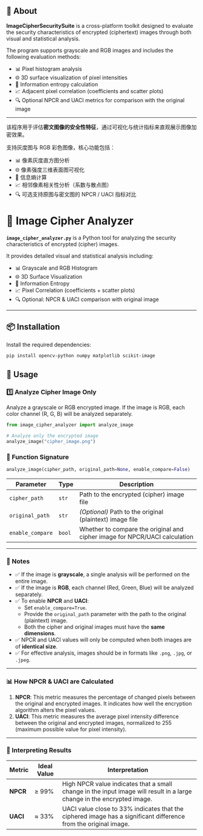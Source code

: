 ## 📖 About

**ImageCipherSecuritySuite** is a cross-platform toolkit designed to evaluate the security characteristics of encrypted (ciphertext) images through both visual and statistical analysis.

The program supports grayscale and RGB images and includes the following evaluation methods:

- 📊 Pixel histogram analysis  
- 🌐 3D surface visualization of pixel intensities  
- 🧮 Information entropy calculation  
- 📈 Adjacent pixel correlation (coefficients and scatter plots)  
- 🔍 Optional NPCR and UACI metrics for comparison with the original image  

---

该程序用于评估**密文图像的安全性特征**，通过可视化与统计指标来直观展示图像加密效果。

支持灰度图与 RGB 彩色图像，核心功能包括：

- 📊 像素灰度直方图分析  
- 🌐 像素强度三维表面图可视化  
- 🧮 信息熵计算  
- 📈 相邻像素相关性分析（系数与散点图）  
- 🔍 可选支持原图与密文图的 NPCR / UACI 指标对比



# 🔐 Image Cipher Analyzer

**`image_cipher_analyzer.py`** is a Python tool for analyzing the security characteristics of encrypted (cipher) images.

It provides detailed visual and statistical analysis including:

- 📊 Grayscale and RGB Histogram
- 🌐 3D Surface Visualization
- 🧮 Information Entropy
- 📈 Pixel Correlation (coefficients + scatter plots)
- 🔍 Optional: NPCR & UACI comparison with original image

---

## 📦 Installation

Install the required dependencies:

```bash
pip install opencv-python numpy matplotlib scikit-image
```

## 🚀 Usage

### 1️⃣ Analyze Cipher Image Only

Analyze a grayscale or RGB encrypted image. If the image is RGB, each color channel (R, G, B) will be analyzed separately.

```python
from image_cipher_analyzer import analyze_image

# Analyze only the encrypted image
analyze_image("cipher_image.png")
```

### 🧾 Function Signature

```python
analyze_image(cipher_path, original_path=None, enable_compare=False)
```

| Parameter        | Type   | Description                                                                |
| ---------------- | ------ | -------------------------------------------------------------------------- |
| `cipher_path`    | `str`  | Path to the encrypted (cipher) image file                                  |
| `original_path`  | `str`  | *(Optional)* Path to the original (plaintext) image file                   |
| `enable_compare` | `bool` | Whether to compare the original and cipher image for NPCR/UACI calculation |

---

### 🧠 Notes

- ✅ If the image is **grayscale**, a single analysis will be performed on the entire image.
- ✅ If the image is **RGB**, each channel (Red, Green, Blue) will be analyzed separately.
- ✅ To enable **NPCR** and **UACI**:
  - Set `enable_compare=True`.
  - Provide the `original_path` parameter with the path to the original (plaintext) image.
  - Both the cipher and original images must have the **same dimensions**.
- ✅ NPCR and UACI values will only be computed when both images are of **identical size**.
- ✅ For effective analysis, images should be in formats like `.png`, `.jpg`, or `.jpeg`.

---

### 📊 How NPCR & UACI are Calculated

1. **NPCR**: This metric measures the percentage of changed pixels between the original and encrypted images. It indicates how well the encryption algorithm alters the pixel values.
2. **UACI**: This metric measures the average pixel intensity difference between the original and encrypted images, normalized to 255 (maximum possible value for pixel intensity).

---

### 🧮 Interpreting Results

| Metric | Ideal Value | Interpretation |
|--------|-------------|----------------|
| **NPCR** | ≥ 99% | High NPCR value indicates that a small change in the input image will result in a large change in the encrypted image. |
| **UACI** | ≈ 33% | UACI value close to 33% indicates that the ciphered image has a significant difference from the original image. |
